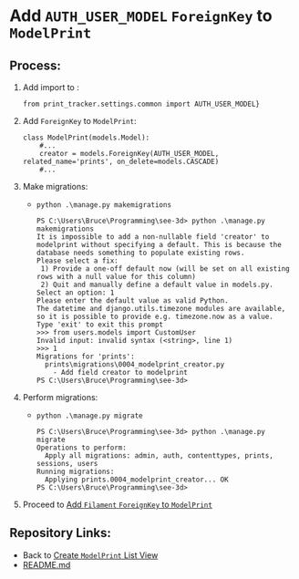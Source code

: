 # Add `AUTH_USER_MODEL` `ForeignKey` to `ModelPrint`

## Process:

1. Add import to [](../prints/models.py):
    ```
    from print_tracker.settings.common import AUTH_USER_MODEL}
    ```

1. Add `ForeignKey` to `ModelPrint`:
    ```
    class ModelPrint(models.Model):
        #...
        creator = models.ForeignKey(AUTH_USER_MODEL, related_name='prints', on_delete=models.CASCADE)
        #...

    ```

1. Make migrations:
    * `python .\manage.py makemigrations`
        ```
        PS C:\Users\Bruce\Programming\see-3d> python .\manage.py makemigrations
        It is impossible to add a non-nullable field 'creator' to modelprint without specifying a default. This is because the database needs something to populate existing rows.
        Please select a fix:
         1) Provide a one-off default now (will be set on all existing rows with a null value for this column)
         2) Quit and manually define a default value in models.py.
        Select an option: 1
        Please enter the default value as valid Python.
        The datetime and django.utils.timezone modules are available, so it is possible to provide e.g. timezone.now as a value.
        Type 'exit' to exit this prompt
        >>> from users.models import CustomUser
        Invalid input: invalid syntax (<string>, line 1)
        >>> 1
        Migrations for 'prints':
          prints\migrations\0004_modelprint_creator.py
            - Add field creator to modelprint
        PS C:\Users\Bruce\Programming\see-3d>
        ```

1. Perform migrations:
    * `python .\manage.py migrate`
        ```
        PS C:\Users\Bruce\Programming\see-3d> python .\manage.py migrate
        Operations to perform:
          Apply all migrations: admin, auth, contenttypes, prints, sessions, users
        Running migrations:
          Applying prints.0004_modelprint_creator... OK
        PS C:\Users\Bruce\Programming\see-3d>
        ```

1. Proceed to [Add `Filament` `ForeignKey` to `ModelPrint`](./04_add_filament_foreign_key_to_model_print.md)


## Repository Links:
* Back to [Create `ModelPrint` List View](./02_create_model_print_list_view.md)
* [README.md](../README.md)